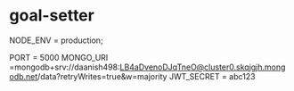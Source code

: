 # goal-setter

NODE_ENV = production;

PORT = 5000
MONGO_URI =mongodb+srv://daanish498:LB4aDvenoDJqTneO@cluster0.skqjgjh.mongodb.net/data?retryWrites=true&w=majority
JWT_SECRET = abc123
